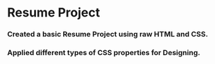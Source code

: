 # Resume Project
 ### Created a basic Resume Project using raw HTML and CSS.
 ### Applied different types of CSS properties for Designing.
